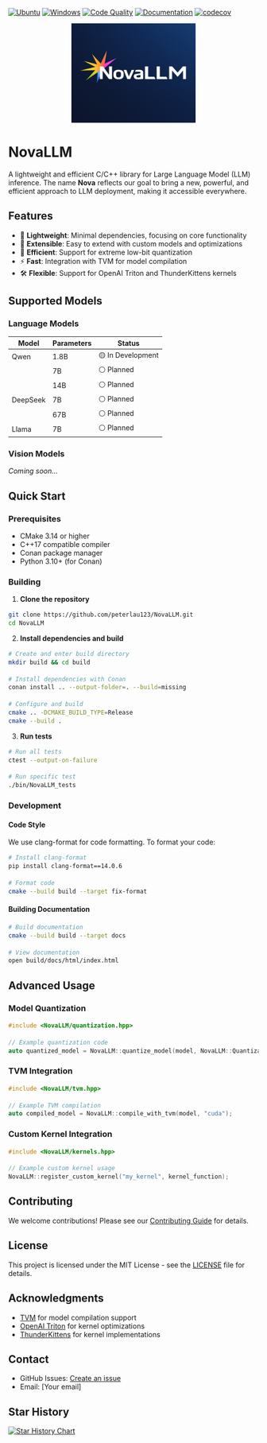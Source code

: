 [![Ubuntu](https://github.com/peterlau123/NovaLLM/actions/workflows/ubuntu.yml/badge.svg)](https://github.com/peterlau123/NovaLLM/actions/workflows/ubuntu.yml)
[![Windows](https://github.com/peterlau123/NovaLLM/actions/workflows/windows.yml/badge.svg)](https://github.com/peterlau123/NovaLLM/actions/workflows/windows.yml)
[![Code Quality](https://github.com/peterlau123/NovaLLM/actions/workflows/code-quality.yml/badge.svg)](https://github.com/peterlau123/NovaLLM/actions/workflows/code-quality.yml)
[![Documentation](https://github.com/peterlau123/NovaLLM/actions/workflows/documentation.yml/badge.svg)](https://github.com/peterlau123/NovaLLM/actions/workflows/documentation.yml)
[![codecov](https://codecov.io/gh/peterlau123/NovaLLM/branch/master/graph/badge.svg)](https://codecov.io/gh/peterlau123/NovaLLM)

<p align="center">
  <img src="documentation/images/NovaLLM_logo.png" height="200" width="250" />
</p>

# NovaLLM

A lightweight and efficient C/C++ library for Large Language Model (LLM) inference. The name **Nova** reflects our goal to bring a new, powerful, and efficient approach to LLM deployment, making it accessible everywhere.

## Features

- 🚀 **Lightweight**: Minimal dependencies, focusing on core functionality
- 🔧 **Extensible**: Easy to extend with custom models and optimizations
- 🎯 **Efficient**: Support for extreme low-bit quantization
- ⚡ **Fast**: Integration with TVM for model compilation
- 🛠️ **Flexible**: Support for OpenAI Triton and ThunderKittens kernels

## Supported Models

### Language Models

| Model | Parameters | Status |
|-------|------------|--------|
| Qwen | 1.8B | 🟡 In Development |
| | 7B | ⚪ Planned |
| | 14B | ⚪ Planned |
| DeepSeek | 7B | ⚪ Planned |
| | 67B | ⚪ Planned |
| Llama | 7B | ⚪ Planned |

### Vision Models
*Coming soon...*

## Quick Start

### Prerequisites

- CMake 3.14 or higher
- C++17 compatible compiler
- Conan package manager
- Python 3.10+ (for Conan)

### Building

1. **Clone the repository**
```bash
git clone https://github.com/peterlau123/NovaLLM.git
cd NovaLLM
```

2. **Install dependencies and build**
```bash
# Create and enter build directory
mkdir build && cd build

# Install dependencies with Conan
conan install .. --output-folder=. --build=missing

# Configure and build
cmake .. -DCMAKE_BUILD_TYPE=Release
cmake --build .
```

3. **Run tests**
```bash
# Run all tests
ctest --output-on-failure

# Run specific test
./bin/NovaLLM_tests
```

### Development

#### Code Style

We use clang-format for code formatting. To format your code:

```bash
# Install clang-format
pip install clang-format==14.0.6

# Format code
cmake --build build --target fix-format
```

#### Building Documentation

```bash
# Build documentation
cmake --build build --target docs

# View documentation
open build/docs/html/index.html
```

## Advanced Usage

### Model Quantization

```cpp
#include <NovaLLM/quantization.hpp>

// Example quantization code
auto quantized_model = NovaLLM::quantize_model(model, NovaLLM::QuantizationType::INT8);
```

### TVM Integration

```cpp
#include <NovaLLM/tvm.hpp>

// Example TVM compilation
auto compiled_model = NovaLLM::compile_with_tvm(model, "cuda");
```

### Custom Kernel Integration

```cpp
#include <NovaLLM/kernels.hpp>

// Example custom kernel usage
NovaLLM::register_custom_kernel("my_kernel", kernel_function);
```

## Contributing

We welcome contributions! Please see our [Contributing Guide](CONTRIBUTING.md) for details.

## License

This project is licensed under the MIT License - see the [LICENSE](LICENSE) file for details.

## Acknowledgments

- [TVM](https://tvm.apache.org/) for model compilation support
- [OpenAI Triton](https://github.com/openai/triton) for kernel optimizations
- [ThunderKittens](https://github.com/HazyResearch/ThunderKittens) for kernel implementations

## Contact

- GitHub Issues: [Create an issue](https://github.com/peterlau123/NovaLLM/issues)
- Email: [Your email]

## Star History

[![Star History Chart](https://api.star-history.com/svg?repos=peterlau123/NovaLLM&type=Date)](https://star-history.com/#peterlau123/NovaLLM&Date)
